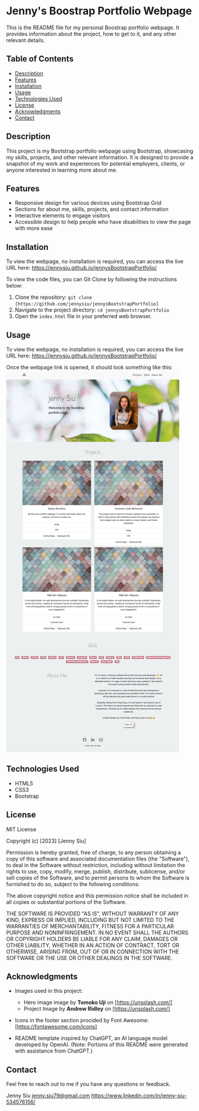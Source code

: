 # Jenny's Boostrap Portfolio Webpage

This is the README file for my personal Boostrap portfolio webpage. It provides information about the project, how to get to it, and any other relevant details.


## Table of Contents

- [Description](#description)
- [Features](#features)
- [Installation](#installation)
- [Usage](#usage)
- [Technologies Used](#technologies-used)
- [License](#license)
- [Acknowledgments](#acknowledgments)
- [Contact](#contact)


## Description

This project is my Bootstrap portfolio webpage using Bootstrap, showcasing my skills, projects, and other relevant information. It is designed to provide a snapshot of my work and experiences for potential employers, clients, or anyone interested in learning more about me.


## Features

- Responsive design for various devices using Bootstrap Grid
- Sections for about me, skills, projects, and contact information
- Interactive elements to engage visitors
- Accessible design to help people who have disabilities to view the page with more ease


## Installation

To view the webpage, no installation is required, you can access the live URL here: https://jennysiu.github.io/jennysBootstrapPortfolio/

To view the code files, you can Git Clone by following the instructions below:
1. Clone the repository: `git clone [https://github.com/jennysiu/jennysBootstrapPortfolio]`
2. Navigate to the project directory: `cd jennysBootstrapPortfolio`
3. Open the `index.html` file in your preferred web browser.


## Usage

To view the webpage, no installation is required, you can access the live URL here: https://jennysiu.github.io/jennysBootstrapPortfolio/

Once the webpage link is opened, it should look something like this:
![Demo image of how the webpage should look like upon opening.](assets/images/demoOfDeployedPage.png)


## Technologies Used

- HTML5
- CSS3
- Bootstrap


## License

MIT License

Copyright (c) [2023] [Jenny Siu]

Permission is hereby granted, free of charge, to any person obtaining a copy of this software and associated documentation files (the "Software"), to deal in the Software without restriction, including without limitation the rights to use, copy, modify, merge, publish, distribute, sublicense, and/or sell copies of the Software, and to permit persons to whom the Software is furnished to do so, subject to the following conditions:

The above copyright notice and this permission notice shall be included in all copies or substantial portions of the Software.

THE SOFTWARE IS PROVIDED "AS IS", WITHOUT WARRANTY OF ANY KIND, EXPRESS OR IMPLIED, INCLUDING BUT NOT LIMITED TO THE WARRANTIES OF MERCHANTABILITY, FITNESS FOR A PARTICULAR PURPOSE AND NONINFRINGEMENT. IN NO EVENT SHALL THE AUTHORS OR COPYRIGHT HOLDERS BE LIABLE FOR ANY CLAIM, DAMAGES OR OTHER LIABILITY, WHETHER IN AN ACTION OF CONTRACT, TORT OR OTHERWISE, ARISING FROM, OUT OF OR IN CONNECTION WITH THE SOFTWARE OR THE USE OR OTHER DEALINGS IN THE SOFTWARE.


## Acknowledgments
- Images used in this project:
  - Hero image image by **Tomoko Uji** on [https://unsplash.com/]
  - Project Image by  **Andrew Ridley** on [https://unsplash.com/]

- Icons in the footer section procided by Font Awesome: [https://fontawesome.com/icons]

- README template inspired by ChatGPT, an AI language model developed by OpenAI.
  (Note: Portions of this README were generated with assistance from ChatGPT.)


## Contact
Feel free to reach out to me if you have any questions or feedback.

Jenny Siu
jenny.siu79@gmail.com
https://www.linkedin.com/in/jenny-siu-534576156/
